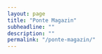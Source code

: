 ```yaml
---
layout: page
title: "Ponte Magazin"
subheadline: ""
description: ""
permalink: "/ponte-magazin/"
---
```


